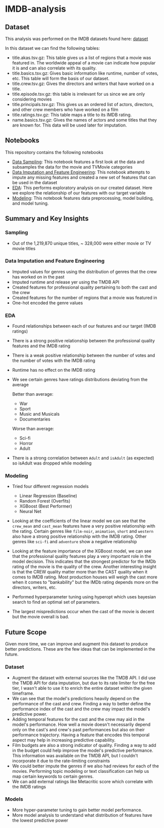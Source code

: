 # IMDB-analysis

## Dataset

This analysis was performed on the IMDB datasets found here: [dataset](https://www.imdb.com/interfaces/)

In this dataset we can find the following tables:

- title.akas.tsv.gz: This table gives us a list of regions that a movie was featured in. The worldwide appeal of a movie can indicate how popular it is and can also correlate with its quality.
- title.basics.tsv.gz: Gives basic information like runtime, number of votes, etc. This table will form the basis of our dataset.
- title.crew.tsv.gz: Gives the directors and writers that have worked on a title.
- title.episode.tsv.gz: this table is irrelevant for us since we are only considering movies
- title.principals.tsv.gz: This gives us an ordered list of actors, directors, and other crew members who have worked on a film
- title.ratings.tsv.gz: This table maps a title to its IMDB rating.
- name.basics.tsv.gz: Gives the names of actors and some titles that they are known for. This data will be used later for imputation.

## Notebooks

This repository contains the following notebooks

- [Data Sampling](Data%20Imputation%20and%20Feature%20Engineering.ipynb): This notebook features a first look at the data and subsamples the data for the movie and TVMovie categories
- [Data Imputation and Feature Engineering](Data%20Imputation%20and%20Feature%20Engineering.ipynb): This notebook attempts to impute any missing features and created a new set of features that can be used in the dataset
- [EDA](EDA.ipynb): This performs exploratory analysis on our created dataset. Here we explore the relationship of our features with our target variable 
- [Modeling](Modeling.ipynb): This notebook features data preprocessing, model building, and model tuning.

## Summary and Key Insights

### Sampling
- Out of the 1,219,870 unique titles, ~ 328,000 were either movie or TV movie titles

### Data Imputation and Feature Engineering

- Imputed values for genres using the distribution of genres that the crew has worked on in the past
- Imputed runtime and release yer using the TMDB API
- Created features for professional quality pertaining to both the cast and the crew 
- Created features for the number of regions that a movie was featured in
- One-hot encoded the genre values

### EDA

- Found relationships between each of our features and our target (IMDB ratings)
- There is a strong positive relationship between the professional quality features and the IMDB rating
- There is a weak positive relationship between the number of votes and the number of votes with the IMDB rating
- Runtime has no effect on the IMDB rating
- We see certain genres have ratings distributions deviating from the average
  
    Better than average:
    - War
    - Sport
    - Music and Musicals
    - Documentaries

    Worse than average:
    - Sci-fi
    - Horror
    - Adult
    
- There is a strong correlation between `Adult` and `isAdult` (as expected) so isAdult was dropped while modeling

### Modeling

- Tried four different regression models
    - Linear Regression (Baseline)
    - Random Forest (Overfits)
    - XGBoost (Best Performer)
    - Neural Net

- Looking at the coefficients of the linear model we can see that the `crew_mean` and `cast_mean` features have a very positive relationship with the rating. Certain genres like `film-noir`, `animation`, `short` and `western` also have a strong positive relationship with the IMDB rating. Other genres like `sci-fi` and `adventure` show a negative relationship

- Looking at the feature importance of the XGBoost model, we can see that the professional quality features play a very important role in the model decision. This indicates that the strongest predictor for the IMDb rating of the movie is the quality of the crew. Another interesting insight is that the CREW quality matter more than the CAST quality when it comes to IMDB rating. Most production houses will weigh the cast more when it comes to "bankability" but the IMDb rating depends more on the directors, writers, etc.

- Performed hyperparameter tuning using hyperopt which uses bayesian search to find an optimal set of parameters. 
- The largest mispredictions occur when the cast of the movie is decent but the movie overall is bad.



## Future Scope

Given more time, we can improve and augment this dataset to produce better predictions. These are the few ideas that can be implemented in the future.

### Dataset

- Augment the dataset with external sources like the TMDB API. I did use the TMDB API for data imputation, but due to its rate limiter for the free tier, I wasn't able to use it to enrich the entire dataset within the given timeframe.
- We can see that the model's predictions heavily depend on the performance of the cast and crew. Finding a way to better define the performance index of the cast and the crew may impact the model's predictive power.
- Adding temporal features for the cast and the crew may aid in the model's performance. How well a movie doesn't necessarily depend only on the cast's and crew's past performances but also on their performance trajectory. Having a feature that encodes this temporal aspect may help in increasing predictive capability.
- Film budgets are also a strong indicator of quality. Finding a way to add in the budget could help improve the model's predictive performance. This information was available on the TMDB API, but I couldn't incorporate it due to the rate-limiting constraints
- We could better impute the genres if we also had reviews for each of the movies. Performing topic modeling or text classification can help us map certain keywords to certain genres.
- We can add external ratings like Metacritic score which correlate with the IMDB ratings

### Models
- More hyper-parameter tuning to gain better model performance.
- More model analysis to understand what distribution of features have the lowest predictive power




